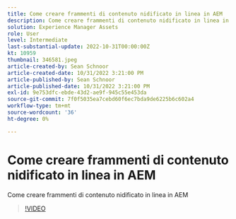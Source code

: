 ```yaml
---
title: Come creare frammenti di contenuto nidificato in linea in AEM
description: Come creare frammenti di contenuto nidificato in linea in AEM
solution: Experience Manager Assets
role: User
level: Intermediate
last-substantial-update: 2022-10-31T00:00:00Z
kt: 10959
thumbnail: 346581.jpeg
article-created-by: Sean Schnoor
article-created-date: 10/31/2022 3:21:00 PM
article-published-by: Sean Schnoor
article-published-date: 10/31/2022 3:21:00 PM
exl-id: 9e753dfc-ebde-43d2-ae9f-945c55e453da
source-git-commit: 7f0f5035ea7cebd60f6ec7bda9de6225b6c602a4
workflow-type: tm+mt
source-wordcount: '36'
ht-degree: 0%

---
```


# Come creare frammenti di contenuto nidificato in linea in AEM

Come creare frammenti di contenuto nidificato in linea in AEM

>[!VIDEO](https://video.tv.adobe.com/v/346581/?quality=12&learn=on)
